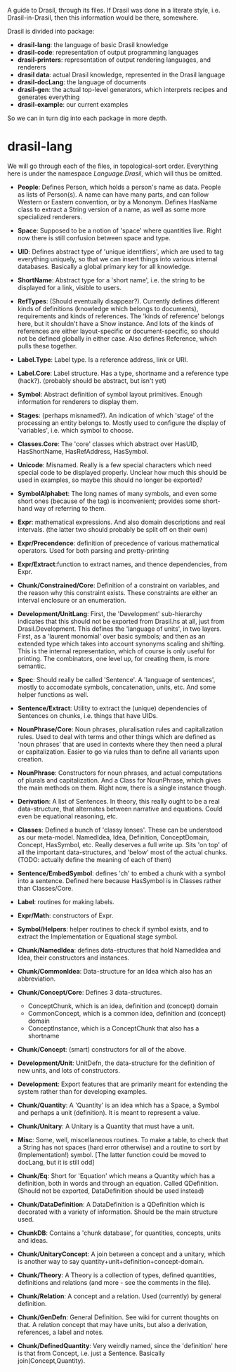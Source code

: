 A guide to Drasil, through its files. If Drasil was done in a literate style, i.e.
Drasil-in-Drasil, then this information would be there, somewhere.

Drasil is divided into package:
- **drasil-lang**: the language of basic Drasil knowledge
- **drasil-code**: representation of output programming languages
- **drasil-printers**: representation of output rendering languages, and renderers
- **drasil data**: actual Drasil knowledge, represented in the Drasil language
- **drasil-docLang**: the language of documents
- **drasil-gen**: the actual top-level generators, which interprets recipes and generates everything
- **drasil-example**: our current examples

So we can in turn dig into each package in more depth.

# drasil-lang

We will go through each of the files, in topological-sort order. Everything here is
under the namespace *Language.Drasil*, which will thus be omitted.

- **People**: Defines Person, which holds a person's name as data. People as lists of Person(s).
  A name can have many parts, and can follow Western or Eastern convention, or by a Mononym.
  Defines HasName class to extract a String version of a name, as well as some more
  specialized renderers.

- **Space**: Supposed to be a notion of 'space' where quantities live. Right now there is
  still confusion between space and type.

- **UID**: Defines abstract type of 'unique identifiers', which are used to tag everything
  uniquely, so that we can insert things into various internal databases. Basically a global
  primary key for all knowledge.

- **ShortName**: Abstract type for a 'short name', i.e. the string to be displayed
  for a link, visible to users.

- **RefTypes**: (Should eventually disappear?). Currently defines different kinds of
  definitions (knowledge which belongs to documents), requirements and kinds of
  references. The 'kinds of reference' belongs here, but it shouldn't have a Show instance.
  And lots of the kinds of references are either layout-specific or document-specific, so
  should not be defined globally in either case. Also defines Reference, which pulls these
  together.

- **Label.Type**: Label type. Is a reference address, link or URI.

- **Label.Core**: Label structure. Has a type, shortname and a reference type (hack?).
  (probably should be abstract, but isn't yet)

- **Symbol**: Abstract definition of symbol layout primitives. Enough information for
  renderers to display them.

- **Stages**: (perhaps misnamed?). An indication of which 'stage' of the processing an
  entity belongs to. Mostly used to configure the display of 'variables', i.e. which
  symbol to choose.

- **Classes.Core**: The 'core' classes which abstract over HasUID, HasShortName,
  HasRefAddress, HasSymbol.

- **Unicode**: Misnamed. Really is a few special characters which need special code to be
  displayed properly. Unclear how much this should be used in examples, so maybe this should
  no longer be exported?

- **SymbolAlphabet**: The long names of many symbols, and even some short ones (because of the
  tag) is inconvenient; provides some short-hand way of referring to them.

- **Expr**: mathematical expressions. And also domain descriptions and real intervals.
  (the latter two should probably be split off on their own)

- **Expr/Precendence**: definition of precedence of various mathematical operators.
  Used for both parsing and pretty-printing

- **Expr/Extract**:function to extract names, and thence dependencies, from Expr.

- **Chunk/Constrained/Core**: Definition of a constraint on variables, and the reason 
  why this constraint exists. These constraints are either an interval enclosure or an
  enumeration.

- **Development/UnitLang**: First, the 'Development' sub-hierarchy indicates that this 
  should not be exported from Drasil.hs at all, just from Drasil.Development.
  This defines the 'language of units', in two layers. First, as a 'laurent monomial'
  over basic symbols; and then as an extended type which takes into account synonyms
  scaling and shifting. This is the internal representation, which of course is only
  useful for printing. The combinators, one level up, for creating them, is more
  semantic.

- **Spec**: Should really be called 'Sentence'. A 'language of sentences', mostly to
  accomodate symbols, concatenation, units, etc. And some helper functions as well.

- **Sentence/Extract**: Utility to extract the (unique) dependencies of Sentences on
  chunks, i.e. things that have UIDs.

- **NounPhrase/Core**: Noun phrases, pluralisation rules and capitalization rules. 
  Used to deal with terms and other things which are defined as 'noun phrases'
  that are used in contexts where they then need a plural or capitalization. Easier
  to go via rules than to define all variants upon creation.

- **NounPhrase**: Constructors for noun phrases, and actual computations of plurals
  and capitalization. And a Class for NounPhrase, which gives the main methods on
  them. Right now, there is a single instance though.

- **Derivation**: A list of Sentences. In theory,
  this really ought to be a real data-structure, that alternates between narrative and
  equations. Could even be equational reasoning, etc.

- **Classes**: Defined a bunch of 'classy lenses'.  These can be understood as 
  our meta-model. NamedIdea, Idea, Definition, ConceptDomain, Concept, HasSymbol, etc.
  Really deserves a full write up.
  Sits 'on top' of all the important data-structures, and 'below' most of the
  actual chunks.
  (TODO: actually define the meaning of each of them)

- **Sentence/EmbedSymbol**: defines 'ch' to embed a chunk with a symbol into a
  sentence.  Defined here because HasSymbol is in Classes rather than Classes/Core.

- **Label**: routines for making labels.

- **Expr/Math**: constructors of Expr. 

- **Symbol/Helpers**: helper routines to check if symbol exists, and to extract the 
  Implementation or Equational stage symbol.

- **Chunk/NamedIdea**: defines data-structures that hold NamedIdea and Idea, their
  constructors and instances.

- **Chunk/CommonIdea**: Data-structure for an Idea which also has an abbreviation.

- **Chunk/Concept/Core**: Defines 3 data-structures.
  - ConceptChunk, which is an idea, definition and (concept) domain
  - CommonConcept, which is a common idea, definition and (concept) domain
  - ConceptInstance, which is a ConceptChunk that also has a shortname

- **Chunk/Concept**: (smart) constructors for all of the above.

- **Development/Unit**: UnitDefn, the data-structure for the definition of
  new units, and lots of constructors.

- **Development**: Export features that are primarily meant for extending the
  system rather than for developing examples.

- **Chunk/Quantity**: A 'Quantity' is an idea which has a Space, a Symbol and
  perhaps a unit (definition). It is meant to represent a value.

- **Chunk/Unitary**: A Unitary is a Quantity that must have a unit.

- **Misc**: Some, well, miscellaneous routines. To make a table, to check that
  a String has not spaces (hard error otherwise) and a routine to sort by 
  (Implementation!) symbol. [The latter function could be moved to docLang, but
  it is still odd]

- **Chunk/Eq**: Short for 'Equation' which means a Quantity which has a definition,
  both in words and through an equation. Called QDefinition.
  (Should not be exported, DataDefinition should be used instead)

- **Chunk/DataDefinition**: A DataDefinition is a QDefinition which is decorated
  with a variety of information. Should be the main structure used.

- **ChunkDB**: Contains a 'chunk database', for quantities, concepts, units and
  ideas.

- **Chunk/UnitaryConcept**: A join between a concept and a unitary, which is
  another way to say quantity+unit+definition+concept-domain.

- **Chunk/Theory**: A Theory is a collection of types, defined quantities,
  definitions and relations (and more - see the comments in the file).

- **Chunk/Relation**: A concept and a relation. Used (currently) by general definition.

- **Chunk/GenDefn**: General Definition. See wiki for current thoughts on that.
  A relation concept that may have units, but also a derivation, references, a label
  and notes.

- **Chunk/DefinedQuantity**: Very weirdly named, since the 'definition' here is that
  from Concept, i.e. just a Sentence. Basically join(Concept,Quantity).
